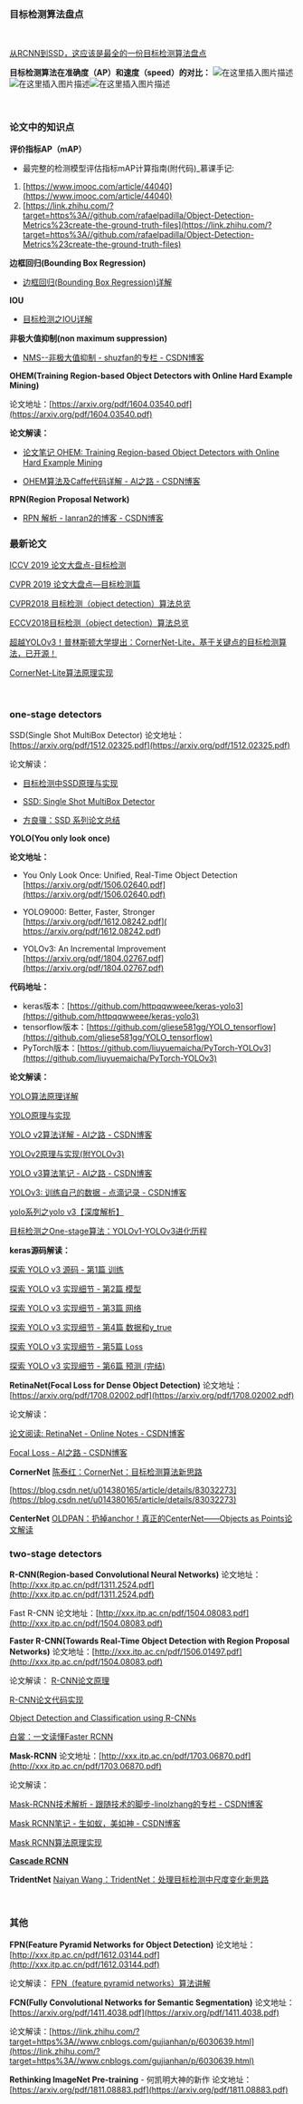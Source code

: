 ﻿### 目标检测算法盘点
<br>

[从RCNN到SSD，这应该是最全的一份目标检测算法盘点](https://zhuanlan.zhihu.com/p/36184131)

**目标检测算法在准确度（AP）和速度（speed）的对比：**
![在这里插入图片描述](https://img-blog.csdnimg.cn/20190830211920756.JPG?x-oss-process=image/watermark,type_ZmFuZ3poZW5naGVpdGk,shadow_10,text_aHR0cHM6Ly9ibG9nLmNzZG4ubmV0L21yamt6aGFuZ21h,size_16,color_FFFFFF,t_70)
![在这里插入图片描述](https://img-blog.csdnimg.cn/20190830212113792.JPG?x-oss-process=image/watermark,type_ZmFuZ3poZW5naGVpdGk,shadow_10,text_aHR0cHM6Ly9ibG9nLmNzZG4ubmV0L21yamt6aGFuZ21h,size_16,color_FFFFFF,t_70)![在这里插入图片描述](https://img-blog.csdnimg.cn/20190806212443580.png?x-oss-process=image/watermark,type_ZmFuZ3poZW5naGVpdGk,shadow_10,text_aHR0cHM6Ly9ibG9nLmNzZG4ubmV0L21yamt6aGFuZ21h,size_16,color_FFFFFF,t_70)

<br>

### 论文中的知识点
**评价指标AP（mAP）**
- 最完整的检测模型评估指标mAP计算指南(附代码)_慕课手记:
1. [https://www.imooc.com/article/44040](https://www.imooc.com/article/44040)
2. [https://link.zhihu.com/?target=https%3A//github.com/rafaelpadilla/Object-Detection-Metrics%23create-the-ground-truth-files](https://link.zhihu.com/?target=https%3A//github.com/rafaelpadilla/Object-Detection-Metrics%23create-the-ground-truth-files)

**边框回归(Bounding Box Regression)**
- [边框回归(Bounding Box Regression)详解](https://blog.csdn.net/zijin0802034/article/details/77685438)

 **IOU** 
- [目标检测之IOU详解](https://blog.csdn.net/u014061630/article/details/82818112)


**非极大值抑制(non maximum suppression)**
-  [NMS--非极大值抑制 - shuzfan的专栏 - CSDN博客](https://blog.csdn.net/shuzfan/article/details/52711706)

**OHEM(Training Region-based Object Detectors with Online Hard Example Mining)**

论文地址：[https://arxiv.org/pdf/1604.03540.pdf](https://arxiv.org/pdf/1604.03540.pdf)


**论文解读：**

- [论文笔记 OHEM: Training Region-based Object Detectors with Online Hard Example Mining](https://blog.csdn.net/u012905422/article/details/52760669)

- [OHEM算法及Caffe代码详解 - AI之路 - CSDN博客](https://blog.csdn.net/u014380165/article/details/73148073)


**RPN(Region Proposal Network)**
- [RPN 解析 - lanran2的博客 - CSDN博客](https://blog.csdn.net/lanran2/article/details/54376126)


### 最新论文
[ICCV 2019 论文大盘点-目标检测](http://bbs.cvmart.net/topics/551/iccv2019#1)

[CVPR 2019 论文大盘点—目标检测篇](https://blog.csdn.net/mrjkzhangma/article/details/97611010)

[CVPR2018 目标检测（object detection）算法总览](https://blog.csdn.net/u014380165/article/details/80784147)

[ECCV2018目标检测（object detection）算法总览](https://blog.csdn.net/u014380165/article/details/82025720)

[超越YOLOv3！普林斯顿大学提出：CornerNet-Lite，基于关键点的目标检测算法，已开源！](https://zhuanlan.zhihu.com/p/78757127)

[CornerNet-Lite算法原理实现](https://github.com/princeton-vl/CornerNet-Lite)

<br>

### one-stage detectors

SSD(Single Shot MultiBox Detector)
论文地址：[https://arxiv.org/pdf/1512.02325.pdf](https://arxiv.org/pdf/1512.02325.pdf)

论文解读：

  - [目标检测中SSD原理与实现](https://zhuanlan.zhihu.com/p/33544892)
  
  - [SSD: Single Shot MultiBox Detector](https://link.zhihu.com/?target=https://blog.csdn.net/xunan003/article/details/78436429)
  
  - [方良骥：SSD 系列论文总结](https://zhuanlan.zhihu.com/p/35642094)
  
  

**YOLO(You only look once)**

 **论文地址：**
 
- You Only Look Once: Unified, Real-Time Object Detection
[https://arxiv.org/pdf/1506.02640.pdf](https://arxiv.org/pdf/1506.02640.pdf)

- YOLO9000: Better, Faster, Stronger
[https://arxiv.org/pdf/1612.08242.pdf]( https://arxiv.org/pdf/1612.08242.pdf)

- YOLOv3: An Incremental Improvement
[https://arxiv.org/pdf/1804.02767.pdf](https://arxiv.org/pdf/1804.02767.pdf)


**代码地址：**

- keras版本：[https://github.com/httpqqwweee/keras-yolo3](https://github.com/httpqqwweee/keras-yolo3)
- tensorflow版本：[https://github.com/gliese581gg/YOLO_tensorflow](https://github.com/gliese581gg/YOLO_tensorflow)
- PyTorch版本：[https://github.com/liuyuemaicha/PyTorch-YOLOv3](https://github.com/liuyuemaicha/PyTorch-YOLOv3)


**论文解读：**

[YOLO算法原理详解](https://blog.csdn.net/mrjkzhangma/article/details/100128257)

[YOLO原理与实现](https://github.com/gliese581gg/YOLO_tensorflow)

[YOLO v2算法详解 - AI之路 - CSDN博客](https://link.zhihu.com/?target=https://blog.csdn.net/u014380165/article/details/77961414)

[YOLOv2原理与实现(附YOLOv3)](https://zhuanlan.zhihu.com/p/35325884)

[YOLO v3算法笔记 - AI之路 - CSDN博客](https://link.zhihu.com/?target=https://blog.csdn.net/u014380165/article/details/80202337)

[YOLOv3: 训练自己的数据 - 点滴记录 - CSDN博客](https://link.zhihu.com/?target=https://blog.csdn.net/lilai619/article/details/79695109)

[yolo系列之yolo v3【深度解析】](https://link.zhihu.com/?target=https://blog.csdn.net/leviopku/article/details/82660381)

[目标检测之One-stage算法：YOLOv1-YOLOv3进化历程](https://blog.csdn.net/mrjkzhangma/article/details/100126922)


**keras源码解读：**

[探索 YOLO v3 源码 - 第1篇 训练](https://link.zhihu.com/?target=https://juejin.im/post/5b63c0f8518825631e21d6ea)

[探索 YOLO v3 实现细节 - 第2篇 模型](https://link.zhihu.com/?target=https://juejin.im/post/5b64009df265da0f9a2d0561)

[探索 YOLO v3 实现细节 - 第3篇 网络](https://link.zhihu.com/?target=https://juejin.im/post/5b66a2d751882536054a74e8)

[探索 YOLO v3 实现细节 - 第4篇 数据和y_true](https://link.zhihu.com/?target=https://juejin.im/post/5b7272d16fb9a0098d5c7a3e)

[探索 YOLO v3 实现细节 - 第5篇 Loss](https://link.zhihu.com/?target=https://juejin.im/post/5b739389e51d456662761db5)

[探索 YOLO v3 实现细节 - 第6篇 预测 (完结)](https://link.zhihu.com/?target=https://juejin.im/post/5b75428b6fb9a009764bc0c8)


**RetinaNet(Focal Loss for Dense Object Detection)**
论文地址：[https://arxiv.org/pdf/1708.02002.pdf](https://arxiv.org/pdf/1708.02002.pdf)

论文解读：

[论文阅读: RetinaNet - Online Notes - CSDN博客](https://link.zhihu.com/?target=https://blog.csdn.net/JNingWei/article/details/80038594)


[Focal Loss - AI之路 - CSDN博客](https://link.zhihu.com/?target=https://blog.csdn.net/u014380165/article/details/77019084)


**CornerNet**
[陈泰红：CornerNet：目标检测算法新思路](https://zhuanlan.zhihu.com/p/41825737)

[https://blog.csdn.net/u014380165/article/details/83032273](https://blog.csdn.net/u014380165/article/details/83032273)


**CenterNet**
[OLDPAN：扔掉anchor！真正的CenterNet——Objects as Points论文解读](https://zhuanlan.zhihu.com/p/66048276)


### two-stage detectors
**R-CNN(Region-based Convolutional Neural Networks)**
论文地址：[http://xxx.itp.ac.cn/pdf/1311.2524.pdf](http://xxx.itp.ac.cn/pdf/1311.2524.pdf)


Fast R-CNN
论文地址：[http://xxx.itp.ac.cn/pdf/1504.08083.pdf](http://xxx.itp.ac.cn/pdf/1504.08083.pdf)

**Faster R-CNN(Towards Real-Time Object Detection with Region Proposal Networks)**
论文地址：[http://xxx.itp.ac.cn/pdf/1506.01497.pdf](http://xxx.itp.ac.cn/pdf/1504.08083.pdf)

论文解读：
[R-CNN论文原理](https://blog.csdn.net/mrjkzhangma/article/details/99618124)

[R-CNN论文代码实现](https://github.com/rbgirshick/rcnn)

[Object Detection and Classification using R-CNNs](https://link.zhihu.com/?target=http://www.telesens.co/2018/03/11/object-detection-and-classification-using-r-cnns/)

[白裳：一文读懂Faster RCNN](https://zhuanlan.zhihu.com/p/31426458)


**Mask-RCNN**
论文地址：[http://xxx.itp.ac.cn/pdf/1703.06870.pdf](http://xxx.itp.ac.cn/pdf/1703.06870.pdf)

论文解读：

[Mask-RCNN技术解析 - 跟随技术的脚步-linolzhang的专栏 - CSDN博客](https://link.zhihu.com/?target=https://blog.csdn.net/linolzhang/article/details/71774168)

[Mask RCNN笔记 - 生如蚁，美如神 - CSDN博客](https://link.zhihu.com/?target=https://blog.csdn.net/xiamentingtao/article/details/78598511)

[Mask RCNN算法原理实现](https://github.com/matterport/Mask_RCNN)


[**Cascade RCNN**](https://link.zhihu.com/?target=https://blog.csdn.net/u014380165/article/details/80602027)


**TridentNet**
[Naiyan Wang：TridentNet：处理目标检测中尺度变化新思路](https://zhuanlan.zhihu.com/p/54334986)

<br>


### 其他

**FPN(Feature Pyramid Networks for Object Detection)**
论文地址：[http://xxx.itp.ac.cn/pdf/1612.03144.pdf](http://xxx.itp.ac.cn/pdf/1612.03144.pdf)

论文解读：
[FPN（feature pyramid networks）算法讲解](https://link.zhihu.com/?target=https://blog.csdn.net/u014380165/article/details/72890275)


**FCN(Fully Convolutional Networks for Semantic Segmentation)**
论文地址：[https://arxiv.org/pdf/1411.4038.pdf](https://arxiv.org/pdf/1411.4038.pdf)

论文解读：[https://link.zhihu.com/?target=https%3A//www.cnblogs.com/gujianhan/p/6030639.html](https://link.zhihu.com/?target=https%3A//www.cnblogs.com/gujianhan/p/6030639.html)

**Rethinking ImageNet Pre-training** - 何凯明大神的新作
论文地址：[https://arxiv.org/pdf/1811.08883.pdf](https://arxiv.org/pdf/1811.08883.pdf)
<br>


